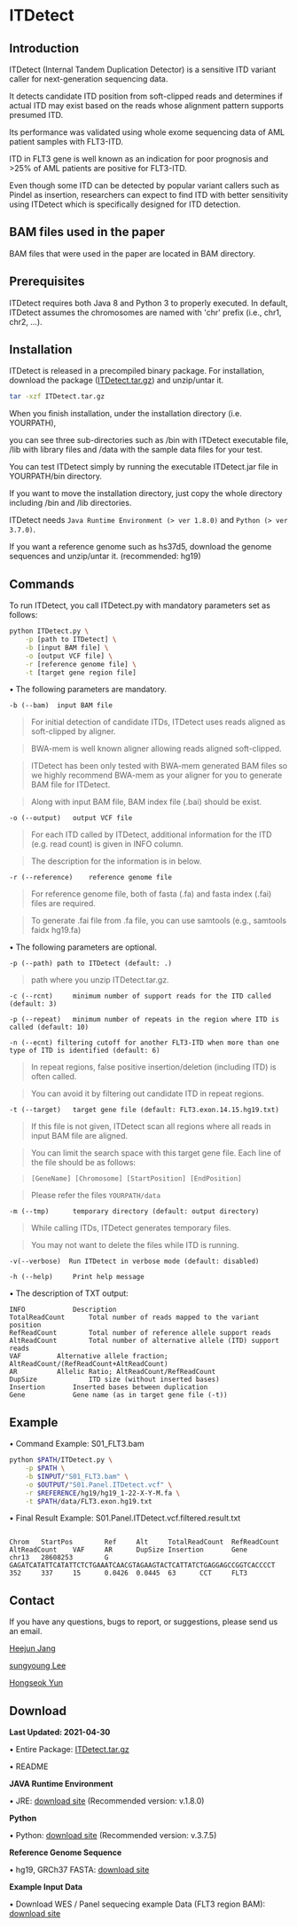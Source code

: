 # ITDetect


## Introduction

ITDetect (Internal Tandem Duplication Detector) is a sensitive ITD variant caller for next-generation sequencing data.

It detects candidate ITD position from soft-clipped reads and determines if actual ITD may exist based on the reads whose alignment pattern supports presumed ITD. 

Its performance was validated using whole exome sequencing data of AML patient samples with FLT3-ITD.

ITD in FLT3 gene is well known as an indication for poor prognosis and >25% of AML patients are positive for FLT3-ITD.

Even though some ITD can be detected by popular variant callers such as Pindel as insertion, researchers can expect to find ITD with better sensitivity using ITDetect which is specifically designed for ITD detection.


## BAM files used in the paper

BAM files that were used in the paper are located in BAM directory.


## Prerequisites

ITDetect requires both Java 8 and Python 3 to properly executed.
In default, ITDetect assumes the chromosomes are named with 'chr' prefix (i.e., chr1, chr2, ...).


## Installation

ITDetect is released in a precompiled binary package. For installation, download the package ([ITDetect.tar.gz](https://github.com/cpmsnuh/ITDetect/blob/main/ITDetect.tar.gz)) and unzip/untar it.

```bash
tar -xzf ITDetect.tar.gz
```

When you finish installation, under the installation directory (i.e. YOURPATH),

you can see three sub-directories such as /bin with ITDetect executable file, /lib with library files and /data with the sample data files for your test.

You can test ITDetect simply by running the executable ITDetect.jar file in YOURPATH/bin directory.

If you want to move the installation directory, just copy the whole directory including /bin and /lib directories.

ITDetect needs `Java Runtime Environment (> ver 1.8.0)` and `Python (> ver 3.7.0)`.

If you want a reference genome such as hs37d5, download the genome sequences and unzip/untar it. (recommended: hg19)


## Commands

To run ITDetect, you call ITDetect.py with mandatory parameters set as follows:

```bash
python ITDetect.py \
	-p [path to ITDetect] \
	-b [input BAM file] \
	-o [output VCF file] \
	-r [reference genome file] \
	-t [target gene region file]
```

•	The following parameters are mandatory.
```
-b (--bam)	input BAM file
```

> For initial detection of candidate ITDs, ITDetect uses reads aligned as soft-clipped by aligner.

> BWA-mem is well known aligner allowing reads aligned soft-clipped.

> ITDetect has been only tested with BWA-mem generated BAM files so we highly recommend BWA-mem as your aligner for you to generate BAM file for ITDetect.

> Along with input BAM file, BAM index file (.bai) should be exist.

```
-o (--output)	output VCF file
```
> For each ITD called by ITDetect, additional information for the ITD (e.g. read count) is given in INFO column.

> The description for the information is in below.

```
-r (--reference)	reference genome file
```
> For reference genome file, both of fasta (.fa) and fasta index (.fai) files are required.

> To generate .fai file from .fa file, you can use samtools 
(e.g., samtools faidx hg19.fa)

•	The following parameters are optional.
```
-p (--path)	path to ITDetect (default: .)
```

> path where you unzip ITDetect.tar.gz.

```
-c (--rcnt)     minimum number of support reads for the ITD called (default: 3)
```

```
-p (--repeat)   minimum number of repeats in the region where ITD is called (default: 10)
```

```
-n (--ecnt)	filtering cutoff for another FLT3-ITD when more than one type of ITD is identified (default: 6)
```

> In repeat regions, false positive insertion/deletion (including ITD) is often called.

> You can avoid it by filtering out candidate ITD in repeat regions.


```
-t (--target)	target gene file (default: FLT3.exon.14.15.hg19.txt)
```

> If this file is not given, ITDetect scan all regions where all reads in input BAM file are aligned.

> You can limit the search space with this target gene file. Each line of the file should be as follows:

> `[GeneName] [Chromosome] [StartPosition] [EndPosition]`

> Please refer the files `YOURPATH/data`

```
-m (--tmp)      temporary directory (default: output directory)
```

> While calling ITDs, ITDetect generates temporary files.

> You may not want to delete the files while ITD is running.

```
-v(--verbose)  Run ITDetect in verbose mode (default: disabled)
```

```
-h (--help)     Print help message
```

•	The description of TXT output:

```
INFO			Description
TotalReadCount	  	Total number of reads mapped to the variant position
RefReadCount		Total number of reference allele support reads
AltReadCount		Total number of alternative allele (ITD) support reads
VAF			Alternative allele fraction; AltReadCount/(RefReadCount+AltReadCount)
AR			Allelic Ratio; AltReadCount/RefReadCount
DupSize		     	ITD size (without inserted bases)
Insertion		Inserted bases between duplication
Gene			Gene name (as in target gene file (-t))
```


## Example

•	Command Example: S01_FLT3.bam

```bash
python $PATH/ITDetect.py \
	-p $PATH \
	-b $INPUT/"S01_FLT3.bam" \
	-o $OUTPUT/"S01.Panel.ITDetect.vcf" \
	-r $REFERENCE/hg19/hg19_1-22-X-Y-M.fa \
	-t $PATH/data/FLT3.exon.hg19.txt
```

•	Final Result Example: S01.Panel.ITDetect.vcf.filtered.result.txt
```

Chrom   StartPos        Ref     Alt     TotalReadCount  RefReadCount    AltReadCount    VAF     AR      DupSize Insertion       Gene
chr13   28608253        G       GAGATCATATTCATATTCTCTGAAATCAACGTAGAAGTACTCATTATCTGAGGAGCCGGTCACCCCT     352     337     15      0.0426  0.0445  63      CCT     FLT3

```

## Contact

If you have any questions, bugs to report, or suggestions, please send us an email.

[Heejun Jang](mailto:starz77@snu.ac.kr)

[sungyoung Lee](mailto:me@lsy.io)

[Hongseok Yun](mailto:entropy.yun@gmail.com)


## Download

**Last Updated: 2021-04-30**

•	Entire Package: [ITDetect.tar.gz](https://github.com/cpmsnuh/ITDetect/blob/main/ITDetect.tar.gz)

•	README

**JAVA Runtime Environment**

•	JRE: [download site](https://java.com/download/)
	(Recommended version: v.1.8.0)

**Python**

•	Python: [download site](https://www.python.org/downloads/)
	(Recommended version: v.3.7.5)

**Reference Genome Sequence**

•	hg19, GRCh37 FASTA: [download site](https://gatk.broadinstitute.org/hc/en-us/articles/360035890711-GRCh37-hg19-b37-humanG1Kv37-Human-Reference-Discrepancies)

**Example Input Data**

• 	Download WES / Panel sequecing example Data (FLT3 region BAM): [download site](https://github.com/cpmsnuh/ITDetect/tree/main/BAM)
	
	
	

